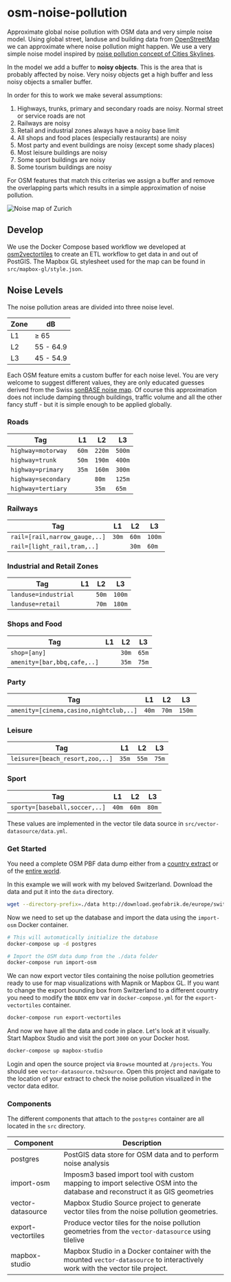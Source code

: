 # osm-noise-pollution

Approximate global noise pollution with OSM data and very simple noise model.
Using global street, landuse and building data from [OpenStreetMap](https://openstreetmap.org)
we can approximate where noise pollution might happen.
We use a very simple noise model inspired by [noise pollution concept of Cities Skylines](http://www.skylineswiki.com/Pollution#Noise_pollution).

In the model we add a buffer to **noisy objects**. This is the area that is probably affected by noise. Very noisy objects get a high buffer and less noisy objects a smaller buffer.

In order for this to work we make several assumptions:

1. Highways, trunks, primary and secondary roads are noisy. Normal street or service roads are not
2. Railways are noisy
3. Retail and industrial zones always have a noisy base limit
4. All shops and food places (especially restaurants) are noisy
5. Most party and event buildings are noisy (except some shady places)
6. Most leisure buildings are noisy
7. Some sport buildings are noisy
8. Some tourism buildings are noisy

For OSM features that match this criterias we assign a buffer and remove the overlapping parts which results
in a simple approximation of noise pollution.

![Noise map of Zurich](https://api.mapbox.com/styles/v1/morgenkaffee/cimi6phf0007wcem3cyr9cl3o/static/8.539422,47.373437,13.17,0.00,0.00/600x400?access_token=pk.eyJ1IjoibW9yZ2Vua2FmZmVlIiwiYSI6IjIzcmN0NlkifQ.0LRTNgCc-envt9d5MzR75w)

## Develop

We use the Docker Compose based workflow we developed at [osm2vectortiles](https://github.com/osm2vectortiles/osm2vectortiles) to create an ETL workflow to get data in and out of PostGIS. The Mapbox GL stylesheet used for the map can be found in `src/mapbox-gl/style.json`.

## Noise Levels

The noise pollution areas are divided into three noise level.

| Zone   | dB
|--------|-----------
| L1     | ≥ 65
| L2     | 55 - 64.9
| L3     | 45 - 54.9

Each OSM feature emits a custom buffer for each noise level.
You are very welcome to suggest different values, they are only educated guesses derived from the Swiss [sonBASE noise map](https://map.geo.admin.ch/?Y=716599.25&X=230992.54&zoom=8&bgLayer=ch.swisstopo.pixelkarte-grau&layers=ch.bafu.laerm-strassenlaerm_tag&layers_opacity=0.7&lang=de&topic=bafu). Of course this approximation does not include damping through buildings,
traffic volume and all the other fancy stuff - but it is simple enough to be applied globally.

### Roads

| Tag                 | L1    | L2     | L3
|---------------------|-------|--------|---------
| `highway=motorway`  | `60m` | `220m` | `500m`
| `highway=trunk`     | `50m` | `190m` | `400m`
| `highway=primary`   | `35m` | `160m` | `300m`
| `highway=secondary` |       | `80m`  | `125m`
| `highway=tertiary`  |       | `35m`  | `65m`

### Railways

| Tag                           | L1    | L2    | L3
|-------------------------------|-------|-------|---------
| `rail=[rail,narrow_gauge,..]` | `30m` | `60m` | `100m`
| `rail=[light_rail,tram,..]`   |       | `30m` | `60m`

### Industrial and Retail Zones

| Tag               | L1  | L2   | L3   |
|-------------------|-----|------|------|
| `landuse=industrial`|     | `50m` | `100m` |
| `landuse=retail`    |     | `70m` | `180m` |

### Shops and Food

| Tag                         | L1  | L2    | L3
|-----------------------------|-----|-------|--------
| `shop=[any]`                |     | `30m` | `65m`
| `amenity=[bar,bbq,cafe,..]` |     | `35m` | `75m`

### Party

| Tag                                    | L1    | L2    | L3
|----------------------------------------|-------|-------|--------
| `amenity=[cinema,casino,nightclub,..]` | `40m` | `70m` | `150m`


### Leisure

| Tag                             | L1    | L2     | L3
|---------------------------------|-------|--------|-------
| `leisure=[beach_resort,zoo,..]` | `35m` | `55m`  | `75m`

### Sport

| Tag                           | L1    | L2     | L3
|-------------------------------|-------|--------|-------
| `sporty=[baseball,soccer,..]` | `40m` | `60m`  | `80m`

These values are implemented in the vector tile data source in `src/vector-datasource/data.yml`.

### Get Started

You need a complete OSM PBF data dump either from a [country extract](http://download.geofabrik.de/index.html) or of the [entire world](http://planet.osm.org/).

In this example we will work with my beloved Switzerland. Download the data and put it into the `data` directory.

```bash
wget --directory-prefix=./data http://download.geofabrik.de/europe/switzerland-latest.osm.pbf
```

Now we need to set up the database and import the data using the `import-osm` Docker container.

```bash
# This will automatically initialize the database
docker-compose up -d postgres

# Import the OSM data dump from the ./data folder
docker-compose run import-osm
```

We can now export vector tiles containing the noise pollution geometries ready to
use for map visualizations with Mapnik or Mapbox GL.
If you want to change the export bounding box from Switzerland to a different
country you need to modify the `BBOX` env var in `docker-compose.yml`
for the `export-vectortiles` container.

```bash
docker-compose run export-vectortiles
```

And now we have all the data and code in place.
Let's look at it visually. Start Mapbox Studio and visit the port `3000` on your
Docker host.

```bash
docker-compose up mapbox-studio
```

Login and open the source project via `Browse` mounted at `/projects`. You should see `vector-datasource.tm2source`.
Open this project and navigate to the location of your extract to check the noise pollution visualized
in the vector data editor.

### Components

The different components that attach to the `postgres` container are all located in the `src` directory.

| Component         | Description
|-------------------|--------------------------------------------------------------
| postgres          | PostGIS data store for OSM data and to perform noise analysis
| import-osm        | Imposm3 based import tool with custom mapping to import selective OSM into the database and reconstruct it as GIS geometries
| vector-datasource | Mapbox Studio Source project to generate vector tiles from the noise pollution geometries.
| export-vectortiles| Produce vector tiles for the noise pollution geometries from the `vector-datasource` using tilelive
| mapbox-studio     | Mapbox Studio in a Docker container with the mounted `vector-datasource` to interactively work with the vector tile project.
